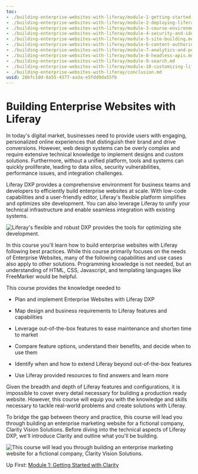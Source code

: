 ```yaml
---
toc:
- ./building-enterprise-websites-with-liferay/module-1-getting-started-with-clarity.md
- ./building-enterprise-websites-with-liferay/module-2-deploying-liferay.md
- ./building-enterprise-websites-with-liferay/module-3-course-environment-setup.md
- ./building-enterprise-websites-with-liferay/module-4-security-and-identity-management.md
- ./building-enterprise-websites-with-liferay/module-5-site-building.md
- ./building-enterprise-websites-with-liferay/module-6-content-authoring-and-management.md
- ./building-enterprise-websites-with-liferay/module-7-analytics-and-personalization.md
- ./building-enterprise-websites-with-liferay/module-8-headless-apis.md
- ./building-enterprise-websites-with-liferay/module-9-search.md
- ./building-enterprise-websites-with-liferay/module-10-customizing-liferay-dxp.md
- ./building-enterprise-websites-with-liferay/conclusion.md
uuid: 28bfc1dd-8a55-4377-aa3a-e5fdd9da55fb
---
```

# Building Enterprise Websites with Liferay

In today's digital market, businesses need to provide users with engaging, personalized online experiences that distinguish their brand and drive conversions. However, web design systems can be overly complex and require extensive technical knowledge to implement designs and custom solutions. Furthermore, without a unified platform, tools and systems can quickly proliferate, leading to data silos, security vulnerabilities, performance issues, and integration challenges.

Liferay DXP provides a comprehensive environment for business teams and developers to efficiently build enterprise websites at scale. With low-code capabilities and a user-friendly editor, Liferay's flexible platform simplifies and optimizes site development. You can also leverage Liferay to unify your technical infrastructure and enable seamless integration with existing systems.

![Liferay's flexible and robust DXP provides the tools for optimizing site development.](./building-enterprise-websites-with-liferay/images/01.png)

<!--TASK: Replace temp img.-->

In this course you'll learn how to build enterprise websites with Liferay following best practices. While this course primarily focuses on the needs of Enterprise Websites, many of the following capabilities and use cases also apply to other solutions. Programming knowledge is not needed, but an understanding of HTML, CSS, Javascript, and templating languages like FreeMarker would be helpful.

This course provides the knowledge needed to

* Plan and implement Enterprise Websites with Liferay DXP

* Map design and business requirements to Liferay features and capabilities

* Leverage out-of-the-box features to ease maintenance and shorten time to market

* Compare feature options, understand their benefits, and decide when to use them

* Identify when and how to extend Liferay beyond out-of-the-box features

* Use Liferay provided resources to find answers and learn more

Given the breadth and depth of Liferay features and configurations, it is impossible to cover every detail necessary for building a production ready website. However, this course will equip you with the knowledge and skills necessary to tackle real-world problems and create solutions with Liferay.

To bridge the gap between theory and practice, this course will lead you through building an enterprise marketing website for a fictional company, Clarity Vision Solutions. Before diving into the technical aspects of Liferay DXP, we'll introduce Clarity and outline what you'll be building. <!--TASK: improve rigid transition-->

![This course will lead you through building an enterprise marketing website for a fictional company, Clarity Vision Solutions.](./building-enterprise-websites-with-liferay/images/02.png)

Up First: [Module 1: Getting Started with Clarity](./building-enterprise-websites-with-liferay/module-1-getting-started-with-clarity.md)
